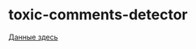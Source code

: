 # toxic-comments-detector
[Данные здесь](https://www.kaggle.com/blackmoon/russian-language-toxic-comments)
